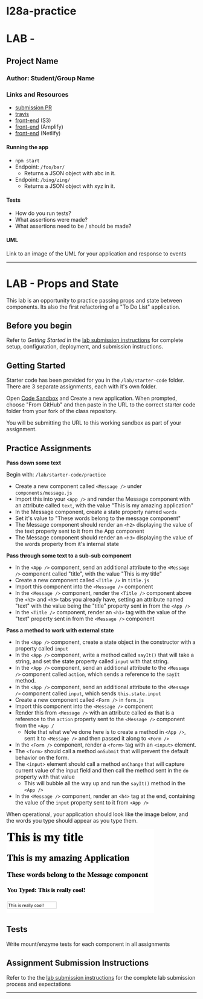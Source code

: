 # l28a-practice

# LAB - 

## Project Name

### Author: Student/Group Name

### Links and Resources
* [submission PR](https://github.com/401-advanced-javascript-kimball/l28a-practice/pull/1)
* [travis](https://travis-ci.com/401-advanced-javascript-kimball/l28a-practice)
* [front-end](http://l28a-practice.s3-website-us-west-2.amazonaws.com/) (S3)
* [front-end](https://submission.d2qd2xhoe7zys.amplifyapp.com/) (Amplify)
* [front-end](https://friendly-boyd-bcb8b1.netlify.com/) (Netlify)

<!-- ### Modules

#### `modulename.js`
##### Exported Values and Methods

###### `foo(thing) -> string`
Usage Notes or examples

###### `bar(array) -> array`
Usage Notes or examples

### Setup
#### `.env` requirements
* `PORT` - Port Number
* `MONGODB_URI` - URL to the running mongo instance/db -->

#### Running the app
* `npm start`
* Endpoint: `/foo/bar/`
  * Returns a JSON object with abc in it.
* Endpoint: `/bing/zing/`
  * Returns a JSON object with xyz in it.
  
#### Tests
* How do you run tests?
* What assertions were made?
* What assertions need to be / should be made?

#### UML
Link to an image of the UML for your application and response to events

----------

# LAB - Props and State

This lab is an opportunity to practice passing props and state between components. Its also the first refactoring of a "To Do List" application.

## Before you begin
Refer to *Getting Started*  in the [lab submission instructions](../../../reference/submission-instructions/labs/README.md) for complete setup, configuration, deployment, and submission instructions.
## Getting Started

Starter code has been provided for you in the `/lab/starter-code` folder. There are 3 separate assignments, each with it's own folder.

Open [Code Sandbox](http://codesandbox.io) and Create a new application. When prompted, choose "From GitHub" and then paste in the URL to the correct starter code folder from your fork of the class repository.

You will be submitting the URL to this working sandbox as part of your assignment.

## Practice Assignments

**Pass down some text**

Begin with: `/lab/starter-code/practice`

* Create a new component called `<Message />` under `components/message.js`
* Import this into your `<App />` and render the Message component with an attribute called `text`, with the value "This is my amazing application"
* In the Message component, create a state property named `words`
* Set it's value to "These words belong to the message component"
* The Message component should render an `<h2>` displaying the value of the text property sent to it from the App component
* The Message component should render an `<h3>` displaying the value of the words property from it's internal state

**Pass through some text to a sub-sub component**

* In the `<App />` component, send an additional attribute to the `<Message />` component called "title", with the value "This is my title"
* Create a new component called `<Title />` in `title.js`
* Import this component into the `<Message />` component
* In the `<Message />` component, render the `<Title />` component above the `<h2>` and `<h3>` tabs you already have, setting an attribute named "text" with the value being the "title" property sent in from the `<App />`
* In the `<Title />` component, render an `<h1>` tag with the value of the "text" property sent in from the `<Message />` component

**Pass a method to work with external state**

* In the `<App />` component, create a state object in the constructor with a property called `input`
* In the `<App />` component, write a method called `sayIt()` that will take a string, and set the state property called `input` with that string.
* In the `<App />` component, send an additional attribute to the `<Message />` component called `action`, which sends a reference to the `sayIt` method.
* In the `<App />` component, send an additional attribute to the `<Message />` component called `input`, which sends `this.state.input`
* Create a new component called `<Form />` in `form.js`
* Import this component into the `<Message />` component
* Render this from `<Message />` with an attribute called `do` that is a reference to the `action` property sent to the `<Message />` component from the `<App /`
  * Note that what we've done here is to create a method in `<App />`, sent it to `<Message />` and then passed it along to `<Form />`
* In the `<Form />` component, render a `<form>` tag with an `<input>` element.
* The `<form>` should call a method `onSubmit` that will prevent the default behavior on the form.
* The `<input>` element should call a method `onChange` that will capture current value of the input field and then call the method sent in the `do` property with that value
  * This will bubble all the way up and run the `sayIt()` method in the `<App />`
* In the `<Message />` component, render an `<h4>` tag at the end, containing the value of the `input` property sent to it from `<App />`

When operational, your application should look like the image below, and the words you type should appear as you type them.

![Screen Shot](./lab28-practice.png)

## Tests

Write mount/enzyme tests for each component in all assignments

## Assignment Submission Instructions
Refer to the the [lab submission instructions](../../../reference/submission-instructions/labs/README.md) for the complete lab submission process and expectations

----------

